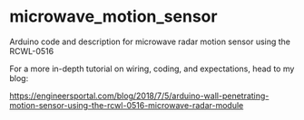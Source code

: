 # microwave_motion_sensor
Arduino code and description for microwave radar motion sensor using the RCWL-0516

For a more in-depth tutorial on wiring, coding, and expectations, head to my blog:

https://engineersportal.com/blog/2018/7/5/arduino-wall-penetrating-motion-sensor-using-the-rcwl-0516-microwave-radar-module
